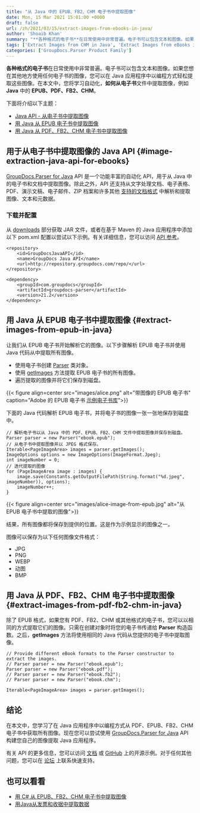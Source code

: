 ```yaml
---
title: "从 Java 中的 EPUB、FB2、CHM 电子书中提取图像"
date: Mon, 15 Mar 2021 15:01:00 +0000
draft: false
url: /zh/2021/03/15/extract-images-from-ebooks-in-java/
author: 'Shoaib Khan'
summary: "**各种格式的电子书**在日常使用中非常普遍。电子书可以包含文本和图像。如果您想在其他地方使用任何电子书的图像，您可以在 Java 应用程序中以编程方式轻松提取这些图像。在本文中，您将学习自动化，**如何从电子书**文件中提取图像，例如 **Java** 中的 **EPUB、PDF、FB2、CHM**。"
tags: ['Extract Images from CHM in Java', 'Extract Images from eBooks in Java', 'Extract Images from FB2 in Java', 'extract images in Java', 'Parse eBooks in Java', 'Parse eBooks to Extract Images in Java']
categories: ['GroupDocs.Parser Product Family']
---
```


**各种格式的电子书**在日常使用中非常普遍。电子书可以包含文本和图像。如果您想在其他地方使用任何电子书的图像，您可以在 Java 应用程序中以编程方式轻松提取这些图像。在本文中，您将学习自动化，**如何从电子书**文件中提取图像，例如 **Java** 中的 **EPUB、PDF、FB2、CHM**。

下面将介绍以下主题：

* [Java API - 从电子书中提取图像][2]
* [用 Java 从 EPUB 电子书中提取图像][3]
* [用 Java 从 PDF、FB2、CHM 电子书中提取图像][4]

## 用于从电子书中提取图像的 Java API {#image-extraction-java-api-for-ebooks}

[GroupDocs.Parser for Java][5] API 是一个功能丰富的自动化 API，用于从 Java 中的电子书和文档中提取图像。除此之外，API 还支持从文字处理文档、电子表格、PDF、演示文稿、电子邮件、ZIP 档案和许多其他 [支持的文档格式][6] 中解析和提取图像、文本和元数据。

### 下载并配置

从 [downloads][7] 部分获取 JAR 文件，或者在基于 Maven 的 Java 应用程序中添加以下 pom.xml 配置以尝试以下示例。有关详细信息，您可以访问 [API 参考][8]。

```
<repository>
	<id>GroupDocsJavaAPI</id>
	<name>GroupDocs Java API</name>
	<url>http://repository.groupdocs.com/repo/</url>
</repository>
```
```
<dependency>
	<groupId>com.groupdocs</groupId>
	<artifactId>groupdocs-parser</artifactId>
	<version>21.2</version> 
</dependency>
```

## 用 Java 从 EPUB 电子书中提取图像 {#extract-images-from-epub-in-java}

让我们从 EPUB 电子书开始解析它的图像。以下步骤解析 EPUB 电子书并使用 Java 代码从中提取所有图像。

* 使用电子书创建 [Parser][9] 类对象。
* 使用 [getImages][10] 方法提取 EPUB 电子书的所有图像。
* 遍历提取的图像并将它们保存到磁盘。



{{< figure align=center src="images/alice.png" alt="带图像的 EPUB 电子书" caption="Adobe 的 EPUB 电子书 [示例电子书库][11]">}}


下面的 Java 代码解析 EPUB 电子书，并将电子书的图像一张一张地保存到磁盘中。

```
// 解析电子书以从 Java 中的 PDF、EPUB、FB2、CHM 文件中提取图像并保存到磁盘。
Parser parser = new Parser("ebook.epub");
// 从电子书中提取图像并以 JPEG 格式保存。
Iterable<PageImageArea> images = parser.getImages();
ImageOptions options = new ImageOptions(ImageFormat.Jpeg);
int imageNumber = 0;
// 迭代提取的图像
for (PageImageArea image : images) {
    image.save(Constants.getOutputFilePath(String.format("%d.jpeg", imageNumber)), options);
    imageNumber++;
}
```



{{< figure align=center src="images/alice-image-from-epub.jpg" alt="从 EPUB 电子书中提取的图像">}}


结果，所有图像都将保存到提供的位置。这是作为示例显示的图像之一。

图像可以保存为以下任何图像文件格式：

* JPG
* PNG
* WEBP
* 动图
* BMP

## 用 Java 从 PDF、FB2、CHM 电子书中提取图像 {#extract-images-from-pdf-fb2-chm-in-java}

除了 EPUB 格式，如果您有 PDF、FB2、CHM 或其他格式的电子书，您可以以相同的方式提取它们的图像。只需在创建对象时将您的电子书传递给 **Parser** 构造函数。之后，**getImages** 方法将使用相同的 Java 代码从您提供的电子书中提取图像。

```
// Provide different eBook formats to the Parser constructor to extract the images.
// Parser parser = new Parser("ebook.epub");
Parser parser = new Parser("ebook.pdf");
// Parser parser = new Parser("ebook.fb2");
// Parser parser = new Parser("ebook.chm");

Iterable<PageImageArea> images = parser.getImages();
```

## 结论

在本文中，您学习了在 Java 应用程序中以编程方式从 PDF、EPUB、FB2、CHM 电子书中获取所有图像。现在您可以尝试使用 [GroupDocs.Parser for Java][12] API 构建您自己的图像提取 Java 应用程序。

有关 API 的更多信息，您可以访问 [文档][13] 或 [GitHub][14] 上的开源示例。对于任何其他问题，您可以在 [论坛][15] 上联系快速支持。

## 也可以看看

* [用 C# 从 EPUB、FB2、CHM 电子书中提取图像][16]
* [用Java从发票和收据中提取数据][17]







[1]: https://blog.groupdocs.com/2021/03/15/extract-images-from-ebooks-in-java/
[2]: #image-extraction-java-api-for-ebooks
[3]: #extract-images-from-epub-in-java
[4]: #extract-images-from-pdf-fb2-chm-in-java
[5]: https://products.groupdocs.com/parser/java
[6]: https://docs.groupdocs.com/parser/java/supported-document-formats/
[7]: https://downloads.groupdocs.com/parser/java
[8]: https://apireference.groupdocs.com/parser/java
[9]: https://apireference.groupdocs.com/parser/java/com.groupdocs.parser/Parser
[10]: https://apireference.groupdocs.com/parser/java/com.groupdocs.parser/Parser#getImages()
[11]: https://www.adobe.com/solutions/ebook/digital-editions/sample-ebook-library.html
[12]: https://products.groupdocs.com/parser/net
[13]: https://docs.groupdocs.com/parser/java
[14]: https://github.com/groupdocs-parser/GroupDocs.Parser-for-Java
[15]: https://forum.groupdocs.com/c/parser/
[16]: https://blog.groupdocs.com/2021/02/26/extract-images-from-ebooks-in-csharp/
[17]: https://blog.groupdocs.com/2021/01/22/extract-data-from-invoices-or-receipts-in-java/


